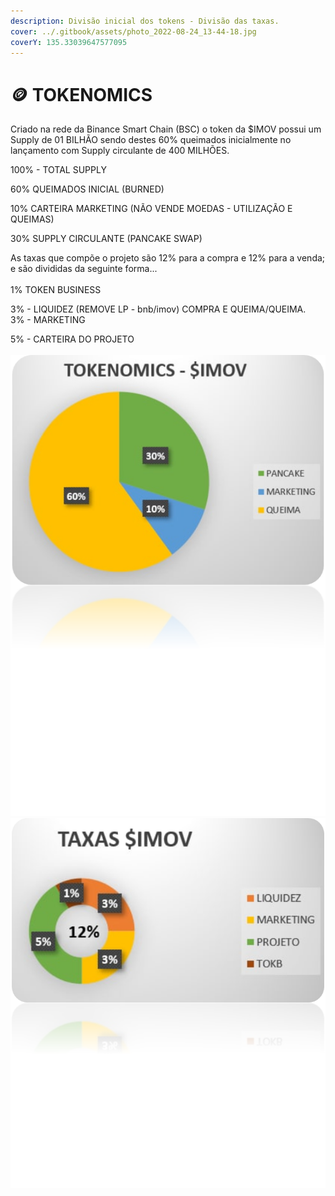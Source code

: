 ```yaml
---
description: Divisão inicial dos tokens - Divisão das taxas.
cover: ../.gitbook/assets/photo_2022-08-24_13-44-18.jpg
coverY: 135.33039647577095
---
```


# 🪙 TOKENOMICS

Criado na rede da Binance Smart Chain (BSC) o token da $IMOV possui um Supply de 01 BILHÃO sendo destes 60% queimados inicialmente no lançamento com Supply circulante de 400 MILHÕES.&#x20;

100% - TOTAL SUPPLY

60% QUEIMADOS INICIAL (BURNED)

10% CARTEIRA MARKETING (NÃO VENDE MOEDAS - UTILIZAÇÃO E QUEIMAS)

30% SUPPLY CIRCULANTE (PANCAKE SWAP)



As taxas que compõe o projeto são 12% para a compra e 12% para a venda; e são divididas da seguinte forma...\
\
1% TOKEN BUSINESS

3% - LIQUIDEZ (REMOVE LP - bnb/imov) COMPRA E QUEIMA/QUEIMA.\
3% - MARKETING

5% - CARTEIRA DO PROJETO\
\
![](../.gitbook/assets/image.png)                              <img src="../.gitbook/assets/image (20).png" alt="" data-size="original">
